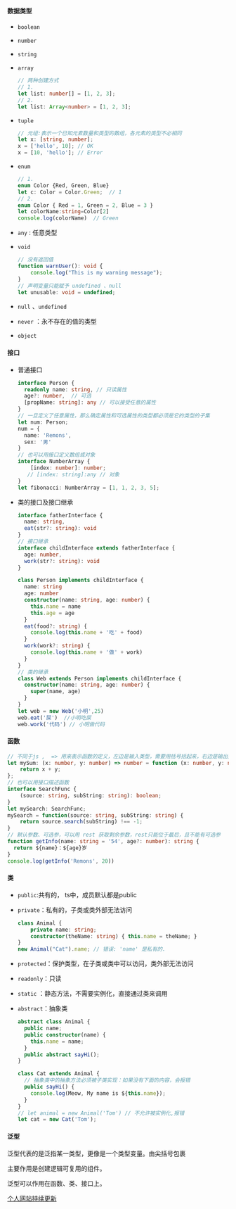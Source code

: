 #### 数据类型

- `boolean`

- `number`

- `string`

- `array`

  ```typescript
  // 两种创建方式
  // 1. 
  let list: number[] = [1, 2, 3];
  // 2. 
  let list: Array<number> = [1, 2, 3];
  ```

- `tuple`

  ```typescript
  // 元组:表示一个已知元素数量和类型的数组，各元素的类型不必相同
  let x: [string, number];
  x = ['hello', 10]; // OK
  x = [10, 'hello']; // Error
  ```

- `enum`

  ```typescript
  // 1.
  enum Color {Red, Green, Blue}
  let c: Color = Color.Green;  // 1
  // 2.
  enum Color { Red = 1, Green = 2, Blue = 3 }
  let colorName:string=Color[2]
  console.log(colorName)  // Green
  
  ```

- `any` : 任意类型

- `void` 

  ```typescript
  // 没有返回值
  function warnUser(): void {
      console.log("This is my warning message");
  }
  // 声明变量只能赋予 undefined 、null
  let unusable: void = undefined;
  ```

- `null`  、`undefined`

- `never` ：永不存在的值的类型

- `object`

#### 接口

- 普通接口

  ```typescript
  interface Person {
    readonly name: string, // 只读属性
    age?: number,  // 可选
    [propName: string]: any // 可以接受任意的属性 
  }
  // 一旦定义了任意属性，那么确定属性和可选属性的类型都必须是它的类型的子集
  let num: Person;
  num = {
    name: 'Remons',
    sex: '男'
  }
  // 也可以用接口定义数组或对象
  interface NumberArray {
      [index: number]: number;
     // [index: string]:any // 对象
  }
  let fibonacci: NumberArray = [1, 1, 2, 3, 5];
  ```

- 类的接口及接口继承

  ```typescript
  interface fatherInterface {
    name: string,
    eat(str?: string): void
  }
  // 接口继承
  interface childInterface extends fatherInterface {
    age: number,
    work(str?: string): void
  }
  
  class Person implements childInterface {
    name: string
    age: number
    constructor(name: string, age: number) {
      this.name = name
      this.age = age
    }
    eat(food?: string) {
      console.log(this.name + '吃' + food)
    }
    work(work?: string) {
      console.log(this.name + '做' + work)
    }
  }
  // 类的继承
  class Web extends Person implements childInterface {
    constructor(name: string, age: number) {
      super(name, age)
    }
  }
  let web = new Web('小明',25)
  web.eat('屎')  //小明吃屎
  web.work('代码') // 小明做代码
  ```

#### 函数

```typescript
// 不同于js ,  => 用来表示函数的定义，左边是输入类型，需要用括号括起来，右边是输出类型。
let mySum: (x: number, y: number) => number = function (x: number, y: number): number {
    return x + y;
};
// 也可以用接口描述函数
interface SearchFunc {
    (source: string, subString: string): boolean;
}
let mySearch: SearchFunc;
mySearch = function(source: string, subString: string) {
    return source.search(subString) !== -1;
}
// 默认参数、可选参，可以用 rest 获取剩余参数，rest只能位于最后，且不能有可选参
function getInfo(name: string = '54', age?: number): string {
  return ${name}：${age}岁
}
console.log(getInfo('Remons', 20))
```

#### 类

- `public`:共有的， ts中，成员默认都是public

- `private`：私有的，子类或类外部无法访问

  ```typescript
  class Animal {
      private name: string;
      constructor(theName: string) { this.name = theName; }
  }
  new Animal("Cat").name; // 错误: 'name' 是私有的.
  ```

- `protected`：保护类型，在子类或类中可以访问，类外部无法访问

- `readonly`：只读

- `static` ：静态方法，不需要实例化，直接通过类来调用

- `abstract`：抽象类

  ```typescript
  abstract class Animal {
    public name;
    public constructor(name) {
      this.name = name;
    }
    public abstract sayHi();
  }
  
  class Cat extends Animal {
    // 抽象类中的抽象方法必须被子类实现：如果没有下面的内容，会报错
    public sayHi() {
      console.log(Meow, My name is ${this.name});
    }
  }
  // let animal = new Animal('Tom') // 不允许被实例化,报错
  let cat = new Cat('Tom');
  ```

#### 泛型

泛型代表的是泛指某一类型，更像是一个类型变量。由尖括号包裹

主要作用是创建逻辑可复用的组件。

泛型可以作用在函数、类、接口上。

[个人网站持续更新](http://remons.gitee.io/)